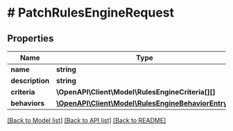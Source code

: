 # # PatchRulesEngineRequest

## Properties

Name | Type | Description | Notes
------------ | ------------- | ------------- | -------------
**name** | **string** |  | [optional]
**description** | **string** |  | [optional]
**criteria** | **\OpenAPI\Client\Model\RulesEngineCriteria[][]** |  | [optional]
**behaviors** | [**\OpenAPI\Client\Model\RulesEngineBehaviorEntry[]**](RulesEngineBehaviorEntry.md) |  | [optional]

[[Back to Model list]](../../README.md#models) [[Back to API list]](../../README.md#endpoints) [[Back to README]](../../README.md)
